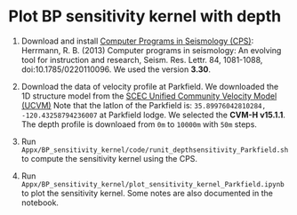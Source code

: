 # Plot BP sensitivity kernel with depth

1. Download and install [Computer Programs in Seismology (CPS)](https://www.eas.slu.edu/eqc/eqccps.html):
Herrmann, R. B. (2013) Computer programs in seismology: An evolving tool for instruction and research, Seism. Res. Lettr. 84, 1081-1088, doi:10.1785/0220110096.
We used the version **3.30**.

2. Download the data of velocity profile at Parkfield. We downloaded the 1D structure model from the [SCEC Unified Community Velocity Model (UCVM)](http://moho.scec.org/UCVM_web/web/viewer.php)
Note that the latlon of the Parkfield is: `35.89976042810284, -120.43258794236007` at Parkfield lodge. We selected the **CVM-H v15.1.1**. The depth profile is downloaed from `0m` to `10000m` with `50m` steps.

3. Run `Appx/BP_sensitivity_kernel/code/runit_depthsensitivity_Parkfield.sh` to compute the sensitivity kernel using the CPS.

4. Run `Appx/BP_sensitivity_kernel/plot_sensitivity_kernel_Parkfield.ipynb` to plot the sensitivity kernel. Some notes are also documented in the notebook.
